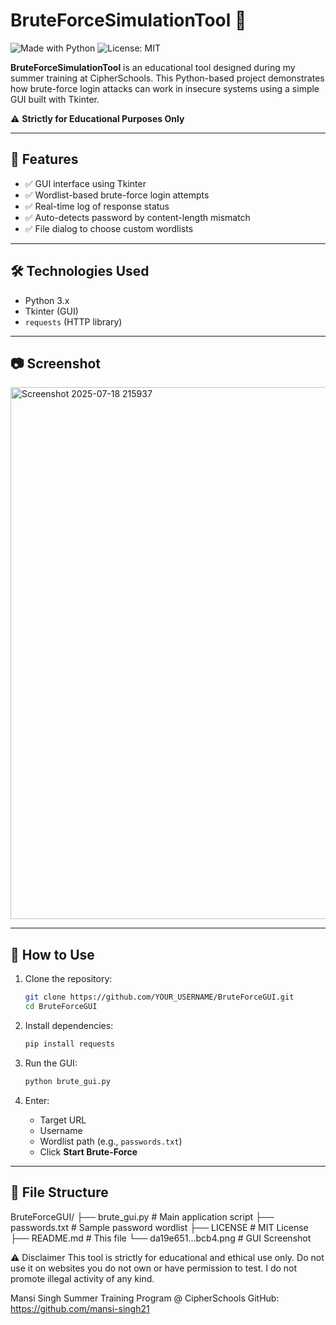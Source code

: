 # BruteForceSimulationTool 🔐
![Made with Python](https://img.shields.io/badge/Made%20with-Python-3776AB?style=for-the-badge&logo=python&logoColor=white)
![License: MIT](https://img.shields.io/badge/License-MIT-yellow.svg)

**BruteForceSimulationTool** is an educational tool designed during my summer training at CipherSchools. This Python-based project demonstrates how brute-force login attacks can work in insecure systems using a simple GUI built with Tkinter.

⚠️ **Strictly for Educational Purposes Only**

---

## 📌 Features

- ✅ GUI interface using Tkinter
- ✅ Wordlist-based brute-force login attempts
- ✅ Real-time log of response status
- ✅ Auto-detects password by content-length mismatch
- ✅ File dialog to choose custom wordlists

---

## 🛠️ Technologies Used

- Python 3.x
- Tkinter (GUI)
- `requests` (HTTP library)

---

## 📷 Screenshot


<img width="1586" height="851" alt="Screenshot 2025-07-18 215937" src="https://github.com/user-attachments/assets/c8cb3f61-6b14-4a70-8a60-fe6639f7b899" />


---

## 🚀 How to Use

1. Clone the repository:
    ```bash
    git clone https://github.com/YOUR_USERNAME/BruteForceGUI.git
    cd BruteForceGUI
    ```

2. Install dependencies:
    ```bash
    pip install requests
    ```

3. Run the GUI:
    ```bash
    python brute_gui.py
    ```

4. Enter:
    - Target URL
    - Username
    - Wordlist path (e.g., `passwords.txt`)
    - Click **Start Brute-Force**

---

## 📁 File Structure
BruteForceGUI/
├── brute_gui.py         # Main application script
├── passwords.txt        # Sample password wordlist
├── LICENSE              # MIT License
├── README.md            # This file
└── da19e651...bcb4.png  # GUI Screenshot


⚠️ Disclaimer
This tool is strictly for educational and ethical use only.
Do not use it on websites you do not own or have permission to test.
I do not promote illegal activity of any kind.

Mansi Singh
Summer Training Program @ CipherSchools
GitHub: https://github.com/mansi-singh21





